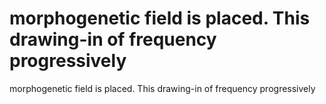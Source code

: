 # morphogenetic field is placed. This drawing-in of frequency progressively

morphogenetic field is placed. This drawing-in of frequency progressively